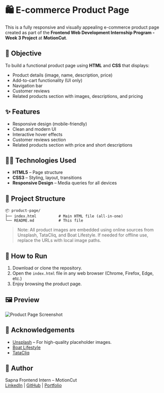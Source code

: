 # 🛍️ E-commerce Product Page

This is a fully responsive and visually appealing e-commerce product page created as part of the **Frontend Web Development Internship Program - Week 3 Project** at **MotionCut**.

## 📌 Objective
To build a functional product page using **HTML** and **CSS** that displays:
- Product details (image, name, description, price)
- Add-to-cart functionality (UI only)
- Navigation bar
- Customer reviews
- Related products section with images, descriptions, and pricing

## ✨ Features
- Responsive design (mobile-friendly)
- Clean and modern UI
- Interactive hover effects
- Customer reviews section
- Related products section with price and short descriptions

## 🧑‍💻 Technologies Used
- **HTML5** – Page structure  
- **CSS3** – Styling, layout, transitions  
- **Responsive Design** – Media queries for all devices

## 📁 Project Structure
```
📦 product-page/
├── index.html          # Main HTML file (all-in-one)
└── README.md           # This file
```

> Note: All product images are embedded using online sources from Unsplash, TataCliq, and Boat Lifestyle. If needed for offline use, replace the URLs with local image paths.

## 🔧 How to Run
1. Download or clone the repository.
2. Open the `index.html` file in any web browser (Chrome, Firefox, Edge, etc.)
3. Enjoy browsing the product page.

## 🖼️ Preview
![Product Page Screenshot]()

## 📣 Acknowledgements
- [Unsplash](https://unsplash.com) – For high-quality placeholder images.
- [Boat Lifestyle](https://www.boat-lifestyle.com)
- [TataCliq](https://www.tatacliq.com)

## 👤 Author
Sapna 
Frontend Intern – MotionCut  
[LinkedIn](#) | [GitHub](#) | [Portfolio](#)
